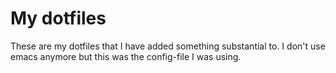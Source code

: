 # My dotfiles

These are my dotfiles that I have added something substantial to. I don't use emacs anymore but this was the config-file I was using. 

